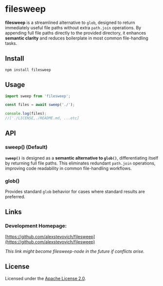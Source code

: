 # filesweep

**filesweep** is a streamlined alternative to `glob`, designed to return immediately useful file paths without extra `path.join` operations. By appending full file paths directly to the provided directory, it enhances **semantic clarity** and reduces boilerplate in most common file-handling tasks.

## Install

`npm install filesweep`

## Usage

```js
import sweep from 'filesweep';

const files = await sweep('./');

console.log(files);
//['./LICENSE,./README.md, ...etc]
```

## API

### sweep() (Default)

**`sweep()`** is designed as a **semantic alternative to `glob()`**, differentiating itself by returning full file paths. This eliminates redundant `path.join` operations, improving code readability in common file-handling workflows.

### glob()

Provides standard `glob` behavior for cases where standard results are preferred.

## Links

### Development Homepage:

[https://github.com/alexstevovich/filesweep](https://github.com/alexstevovich/filesweep)

_This link might become filesweep-node in the future if conflicts arise._

## License

Licensed under the [Apache License 2.0](https://www.apache.org/licenses/LICENSE-2.0).
